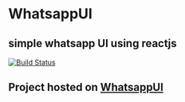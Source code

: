 # WhatsappUI
## simple whatsapp UI using reactjs

[![Build Status](https://travis-ci.org/joemccann/dillinger.svg?branch=master)](https://travis-ci.org/joemccann/dillinger)

## Project hosted on  [WhatsappUI](https://mywhatsappui.netlify.app/)
